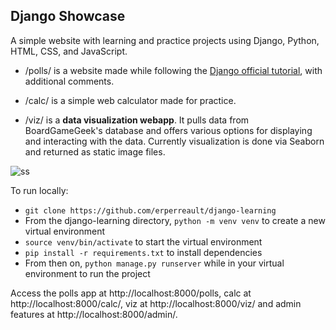 ## Django Showcase

A simple website with learning and practice projects using Django, Python, HTML, CSS, and JavaScript.

* /polls/ is a website made while following the [Django official tutorial](https://docs.djangoproject.com/en/3.2/intro/tutorial01/), with additional comments.

* /calc/ is a simple web calculator made for practice.

* /viz/ is a **data visualization webapp**. It pulls data from BoardGameGeek's database and offers various options for displaying and interacting with the data. Currently visualization is done via Seaborn and returned as static image files.

![ss](https://user-images.githubusercontent.com/69309175/127333744-3c0783db-6542-4d7f-8233-53b6c8c056db.png)

To run locally:
* `git clone https://github.com/erperreault/django-learning`
* From the django-learning directory, `python -m venv venv` to create a new virtual environment
* `source venv/bin/activate` to start the virtual environment
* `pip install -r requirements.txt` to install dependencies
* From then on, `python manage.py runserver` while in your virtual environment to run the project

Access the polls app at http://localhost:8000/polls, calc at http://localhost:8000/calc/, viz at http://localhost:8000/viz/ and admin features at http://localhost:8000/admin/.
